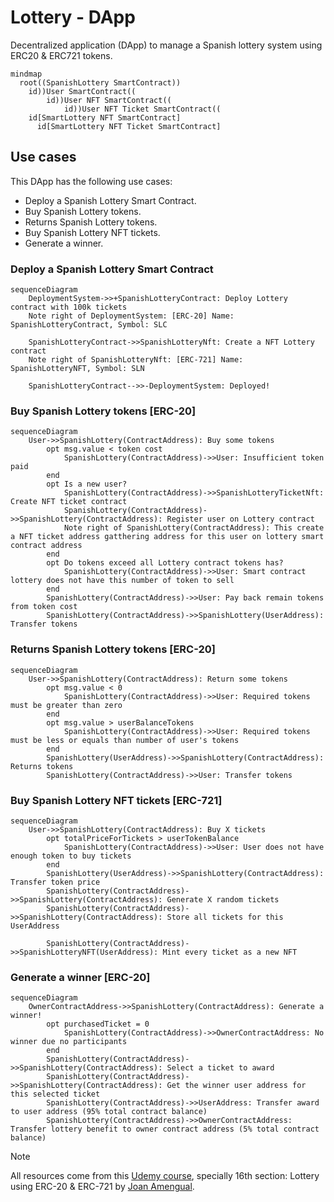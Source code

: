 # Lottery - DApp

Decentralized application (DApp) to manage a Spanish lottery system using ERC20 & ERC721 tokens.

```mermaid
mindmap
  root((SpanishLottery SmartContract))
    id))User SmartContract((
        id))User NFT SmartContract((
            id))User NFT Ticket SmartContract((
    id[SmartLottery NFT SmartContract]
      id[SmartLottery NFT Ticket SmartContract]
```

## Use cases
This DApp has the following use cases:

- Deploy a Spanish Lottery Smart Contract.
- Buy Spanish Lottery tokens.
- Returns Spanish Lottery tokens.
- Buy Spanish Lottery NFT tickets.
- Generate a winner.


### Deploy a Spanish Lottery Smart Contract

```mermaid
sequenceDiagram
    DeploymentSystem->>+SpanishLotteryContract: Deploy Lottery contract with 100k tickets
    Note right of DeploymentSystem: [ERC-20] Name: SpanishLotteryContract, Symbol: SLC

    SpanishLotteryContract->>SpanishLotteryNft: Create a NFT Lottery contract
    Note right of SpanishLotteryNft: [ERC-721] Name: SpanishLotteryNFT, Symbol: SLN

    SpanishLotteryContract-->>-DeploymentSystem: Deployed!
```
### Buy Spanish Lottery tokens [ERC-20]
```mermaid
sequenceDiagram
    User->>SpanishLottery(ContractAddress): Buy some tokens
        opt msg.value < token cost
            SpanishLottery(ContractAddress)->>User: Insufficient token paid
        end
        opt Is a new user?
            SpanishLottery(ContractAddress)->>SpanishLotteryTicketNft: Create NFT ticket contract
            SpanishLottery(ContractAddress)->>SpanishLottery(ContractAddress): Register user on Lottery contract
            Note right of SpanishLottery(ContractAddress): This create a NFT ticket address gatthering address for this user on lottery smart contract address
        end
        opt Do tokens exceed all Lottery contract tokens has?
            SpanishLottery(ContractAddress)->>User: Smart contract lottery does not have this number of token to sell
        end
        SpanishLottery(ContractAddress)->>User: Pay back remain tokens from token cost
        SpanishLottery(ContractAddress)->>SpanishLottery(UserAddress): Transfer tokens
```

### Returns Spanish Lottery tokens [ERC-20]
```mermaid
sequenceDiagram
    User->>SpanishLottery(ContractAddress): Return some tokens
        opt msg.value < 0
            SpanishLottery(ContractAddress)->>User: Required tokens must be greater than zero
        end
        opt msg.value > userBalanceTokens
            SpanishLottery(ContractAddress)->>User: Required tokens must be less or equals than number of user's tokens
        end
        SpanishLottery(UserAddress)->>SpanishLottery(ContractAddress): Returns tokens
        SpanishLottery(ContractAddress)->>User: Transfer tokens
```

### Buy Spanish Lottery NFT tickets [ERC-721]
```mermaid
sequenceDiagram
    User->>SpanishLottery(ContractAddress): Buy X tickets
        opt totalPriceForTickets > userTokenBalance
            SpanishLottery(ContractAddress)->>User: User does not have enough token to buy tickets
        end
        SpanishLottery(UserAddress)->>SpanishLottery(ContractAddress): Transfer token price
        SpanishLottery(ContractAddress)->>SpanishLottery(ContractAddress): Generate X random tickets
        SpanishLottery(ContractAddress)->>SpanishLottery(ContractAddress): Store all tickets for this UserAddress 
    
        SpanishLottery(ContractAddress)->>SpanishLotteryNFT(UserAddress): Mint every ticket as a new NFT
```

### Generate a winner [ERC-20]
```mermaid
sequenceDiagram
    OwnerContractAddress->>SpanishLottery(ContractAddress): Generate a winner!
        opt purchasedTicket = 0
            SpanishLottery(ContractAddress)->>OwnerContractAddress: No winner due no participants
        end
        SpanishLottery(ContractAddress)->>SpanishLottery(ContractAddress): Select a ticket to award
        SpanishLottery(ContractAddress)->>SpanishLottery(ContractAddress): Get the winner user address for this selected ticket
        SpanishLottery(ContractAddress)->>UserAddress: Transfer award to user address (95% total contract balance)
        SpanishLottery(ContractAddress)->>OwnerContractAddress: Transfer lottery benefit to owner contract address (5% total contract balance)
```

> [!NOTE]
> All resources come from this [Udemy course](https://www.udemy.com/course/bootcamp-blockchain-cero-experto), specially 16th section: Lottery using ERC-20 & ERC-721 by [Joan Amengual](https://github.com/joaneeet7).
